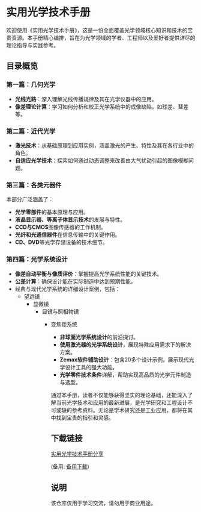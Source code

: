 # 实用光学技术手册

欢迎使用《实用光学技术手册》，这是一份全面覆盖光学领域核心知识和技术的宝贵资源。本手册精心编排，旨在为光学领域的学者、工程师以及爱好者提供详尽的理论指导与实践参考。

## 目录概览

### 第一篇：几何光学
- **光线光路**：深入理解光线传播规律及其在光学仪器中的应用。
- **像差理论计算**：学习如何分析和校正光学系统中的成像缺陷，如球差、彗差等。

### 第二篇：近代光学
- **激光技术**：从基础原理到应用实例，涵盖激光的产生、特性及其在各行业中的角色。
- **自适应光学技术**：探索如何通过动态调整来改善由大气扰动引起的图像模糊问题。

### 第三篇：各类元器件
本部分广泛涵盖了：
- **光学零部件**的基本原理与应用。
- **液晶显示器、等离子体显示技术**的发展与特性。
- **CCD与CMOS**图像传感器的工作机制。
- **光纤和光通信器件**在信息传输中的关键作用。
- **CD、DVD**等光学存储设备的技术细节。

### 第四篇：光学系统设计
- **像差自动平衡与像质评价**：掌握提高光学系统性能的关键技术。
- **公差计算**：确保设计能在实际制造中达到预期性能。
- 经典与现代光学系统的详细设计案例，包括：
  - 望远镜
    - 显微镜
      - 目镜与照相物镜
        - 变焦距系统
          - **非球面光学系统设计**的前沿探讨。
          - **使用激光器的光学系统设计**，展现特殊应用需求下的解决方案。
          - **Zemax软件辅助设计**：包含20多个设计示例，展示现代光学设计工具的强大功能。
          - **光学零件技术条件**详解，帮助实现高品质的光学元件制造与选型。

          通过本手册，读者不仅能够获得坚实的理论基础，还能深入了解当前光学技术和应用的最新进展，是光学研究和工程设计不可或缺的参考资料。无论是学术研究还是工业应用，都将在其中找到宝贵的指引和灵感。

          ## 下载链接
          [实用光学技术手册分享](https://pan.quark.cn/s/78a23ea6b186) 

          (备用: [备用下载](https://pan.baidu.com/s/1H7Dw6db0qT-Zyj9d3aeSXw?pwd=1234))

          ## 说明

          该仓库仅用于学习交流，请勿用于商业用途。
